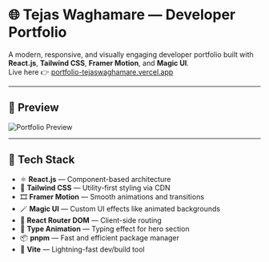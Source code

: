 # 🌐 Tejas Waghamare — Developer Portfolio

A modern, responsive, and visually engaging developer portfolio built with **React.js**, **Tailwind CSS**, **Framer Motion**, and **Magic UI**.  
Live here 👉 [portfolio-tejaswaghamare.vercel.app](https://portfolio-tejaswaghamare-3s2p.vercel.app)

---

## 📸 Preview

![Portfolio Preview](https://portfolio-tejaswaghamare-3s2p.vercel.app/preview.png) <!-- Optional: Replace with actual screenshot -->

---

## 🚀 Tech Stack

- ⚛️ **React.js** — Component-based architecture
- 💨 **Tailwind CSS** — Utility-first styling via CDN
- 🎞 **Framer Motion** — Smooth animations and transitions
- 🪄 **Magic UI** — Custom UI effects like animated backgrounds
- 🔗 **React Router DOM** — Client-side routing
- 🎨 **Type Animation** — Typing effect for hero section
- 📦 **pnpm** — Fast and efficient package manager
- 🔧 **Vite** — Lightning-fast dev/build tool
